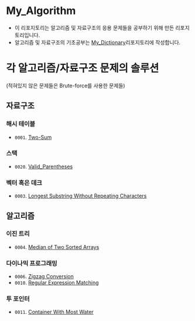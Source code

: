 # My_Algorithm
 - 이 리포지토리는 알고리즘 및 자료구조의 응용 문제들을 공부하기 위해 만든 리포지토리입니다.
 - 알고리즘 및 자료구조의 기초공부는 [My_Dictionary](https://github.com/seonhjeo/My_Dictionary)리포지토리에 작성합니다.

# 각 알고리즘/자료구조 문제의 솔루션
(적혀있지 않은 문제들은 Brute-force를 사용한 문제들)

## 자료구조

### 해시 테이블
 - `0001`. [Two-Sum](https://github.com/seonhjeo/My_Algorithm/blob/main/Solutions/Easy/0001.Two_Sum.md)

### 스택
 - `0020`. [Valid_Parentheses](https://github.com/seonhjeo/My_Algorithm/blob/main/Solutions/Easy/0020.Valid_Parentheses.md)
 
### 벡터 혹은 데크
 - `0003`. [Longest Substring Without Repeating Characters](https://github.com/seonhjeo/My_Algorithm/blob/main/Solutions/Medium/0003.Longest_Substring_Without_Repeating_Characters.md)


## 알고리즘

### 이진 트리
 - `0004`. [Median of Two Sorted Arrays](https://github.com/seonhjeo/My_Algorithm/blob/main/Solutions/Hard/0004.Median_of_Two_Sorted_Arrays.md)

### 다이나믹 프로그래밍
 - `0006`. [Zigzag Conversion](https://github.com/seonhjeo/My_Algorithm/blob/main/Solutions/Medium/0006.Zigzag_Conversion.md)
 - `0010`. [Regular Expression Matching](https://github.com/seonhjeo/My_Algorithm/blob/main/Solutions/Hard/0010.Regular_Expression_Matching.md)

### 투 포인터
 - `0011`. [Container With Most Water](https://github.com/seonhjeo/My_Algorithm/blob/main/Solutions/Medium/0011.Container_With_Most_Water.md)
